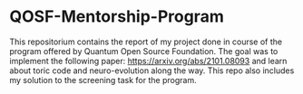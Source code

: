 # QOSF-Mentorship-Program
This repositorium contains the report of my project done in course of the program offered by Quantum Open Source Foundation.
The goal was to implement the following paper: https://arxiv.org/abs/2101.08093 and learn about toric code and neuro-evolution along the way.
This repo also includes my solution to the screening task for the program.
